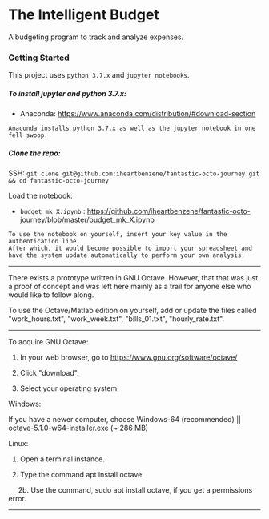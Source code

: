 # The Intelligent Budget

A budgeting program to track and analyze expenses.

### Getting Started

This project uses `python 3.7.x` and `jupyter notebooks`.


##### To install jupyter and python 3.7.x:

+ Anaconda: https://www.anaconda.com/distribution/#download-section

```
Anaconda installs python 3.7.x as well as the jupyter notebook in one fell swoop.
```

##### Clone the repo:

SSH: `git clone git@github.com:iheartbenzene/fantastic-octo-journey.git && cd fantastic-octo-journey`

Load the notebook:
+ `budget_mk_X.ipynb` : https://github.com/iheartbenzene/fantastic-octo-journey/blob/master/budget_mk_X.ipynb

```
To use the notebook on yourself, insert your key value in the authentication line.
After which, it would become possible to import your spreadsheet and have the system update automatically to perform your own analysis.
```

***

There exists a prototype written in GNU Octave. However, that that was just a proof of concept and was left here mainly as a trail for anyone else who would like to follow along.

To use the Octave/Matlab edition on yourself, add or update the files called "work_hours.txt", "work_week.txt", "bills_01.txt", "hourly_rate.txt".

___

To acquire GNU Octave: 

1. In your web browser, go to https://www.gnu.org/software/octave/

2. Click "download".

3. Select your operating system.

Windows: 

If you have a newer computer, choose Windows-64 (recommended) || octave-5.1.0-w64-installer.exe (~ 286 MB)

Linux:

1. Open a terminal instance.

2. Type the command apt install octave

&nbsp;&nbsp;&nbsp;&nbsp; 2b. Use the command, sudo apt install octave, if you get a permissions error.

***
